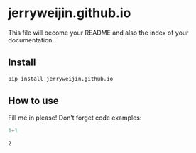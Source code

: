 jerryweijin.github.io
================

<!-- WARNING: THIS FILE WAS AUTOGENERATED! DO NOT EDIT! -->

This file will become your README and also the index of your
documentation.

## Install

``` sh
pip install jerryweijin.github.io
```

## How to use

Fill me in please! Don’t forget code examples:

``` python
1+1
```

    2
